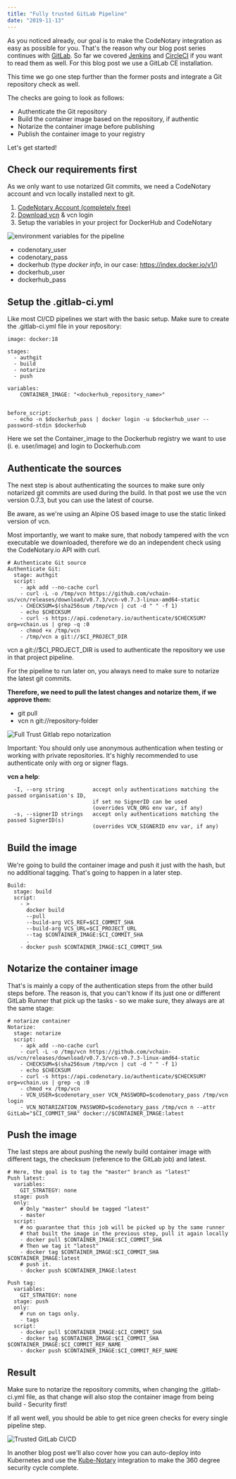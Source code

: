 ```yaml
---
title: "Fully trusted GitLab Pipeline"
date: "2019-11-13"
---
```


As you noticed already, our goal is to make the CodeNotary integration as easy as possible for you. That's the reason why our blog post series continues with [GitLab](http://www.gitlab.com/). So far we covered [Jenkins](https://www.codenotary.io/securing-your-azure-devops-ecosystem-jenkins-and-kubernetes-aks-using-codenotary-part-1/) and [CircleCI](https://www.codenotary.io/validated-builds-using-circleci-ci-cd/) if you want to read them as well. For this blog post we use a GitLab CE installation.

This time we go one step further than the former posts and integrate a Git repository check as well.

The checks are going to look as follows:

- Authenticate the Git repository
- Build the container image based on the repository, if authentic
- Notarize the container image before publishing
- Publish the container image to your registry

Let's get started!

## Check our requirements first

As we only want to use notarized Git commits, we need a CodeNotary account and vcn locally installed next to git.

1. [CodeNotary Account (completely free)](https://dashboard.codenotary.io/auth/signup)
2. [Download vcn](https://github.com/vchain-us/vcn/releases/latest) & vcn login
3. Setup the variables in your project for DockerHub and CodeNotary

![environment variables for the pipeline](/images/blog/vars-1024x969.png)

- codenotary\_user
- codenotary\_pass
- dockerhub (type _docker info_, in our case: https://index.docker.io/v1/)
- dockerhub\_user
- dockerhub\_pass

## Setup the .gitlab-ci.yml

Like most CI/CD pipelines we start with the basic setup. Make sure to create the .gitlab-ci.yml file in your repository:

```
image: docker:18

stages:
  - authgit
  - build
  - notarize
  - push

variables:
    CONTAINER_IMAGE: "<dockerhub_repository_name>"


before_script:
  - echo -n $dockerhub_pass | docker login -u $dockerhub_user --password-stdin $dockerhub
```

Here we set the Container\_image to the Dockerhub registry we want to use (i. e. user/image) and login to Dockerhub.com

## Authenticate the sources

The next step is about authenticating the sources to make sure only notarized git commits are used during the build. In that post we use the vcn version 0.7.3, but you can use the latest of course.

Be aware, as we're using an Alpine OS based image to use the static linked version of vcn.

Most importantly, we want to make sure, that nobody tampered with the vcn executable we downloaded, therefore we do an independent check using the CodeNotary.io API with curl.

```
# Authenticate Git source
Authenticate Git:
  stage: authgit
  script:
    - apk add --no-cache curl
    - curl -L -o /tmp/vcn https://github.com/vchain-us/vcn/releases/download/v0.7.3/vcn-v0.7.3-linux-amd64-static
    - CHECKSUM=$(sha256sum /tmp/vcn | cut -d " " -f 1)
    - echo $CHECKSUM
    - curl -s https://api.codenotary.io/authenticate/$CHECKSUM?org=vchain.us | grep -q :0
    - chmod +x /tmp/vcn
    - /tmp/vcn a git://$CI_PROJECT_DIR
```

vcn a git://$CI\_PROJECT\_DIR is used to authenticate the repository we use in that project pipeline.

For the pipeline to run later on, you always need to make sure to notarize the latest git commits.

**Therefore, we need to pull the latest changes and notarize them, if we approve them:**

- git pull
- vcn n git://repository-folder

![Full Trust Gitlab repo notarization](/images/blog/vcn-notarize.png)

Important: You should only use anonymous authentication when testing or working with private repositories. It's highly recommended to use authenticate only with org or signer flags.

**vcn a help**:

```
  -I, --org string         accept only authentications matching the passed organisation's ID,
                           if set no SignerID can be used
                           (overrides VCN_ORG env var, if any)
  -s, --signerID strings   accept only authentications matching the passed SignerID(s)
                           (overrides VCN_SIGNERID env var, if any)
```

## Build the image

We're going to build the container image and push it just with the hash, but no additional tagging. That's going to happen in a later step.

```
Build:
  stage: build
  script:
    - >
      docker build
      --pull
      --build-arg VCS_REF=$CI_COMMIT_SHA
      --build-arg VCS_URL=$CI_PROJECT_URL
      --tag $CONTAINER_IMAGE:$CI_COMMIT_SHA
      .
    - docker push $CONTAINER_IMAGE:$CI_COMMIT_SHA
```

## Notarize the container image

That's is mainly a copy of the authentication steps from the other build steps before. The reason is, that you can't know if its just one or different GitLab Runner that pick up the tasks - so we make sure, they always are at the same stage:

```
# notarize container
Notarize:
  stage: notarize
  script:
    - apk add --no-cache curl
    - curl -L -o /tmp/vcn https://github.com/vchain-us/vcn/releases/download/v0.7.3/vcn-v0.7.3-linux-amd64-static
    - CHECKSUM=$(sha256sum /tmp/vcn | cut -d " " -f 1)
    - echo $CHECKSUM
    - curl -s https://api.codenotary.io/authenticate/$CHECKSUM?org=vchain.us | grep -q :0
    - chmod +x /tmp/vcn
    - VCN_USER=$codenotary_user VCN_PASSWORD=$codenotary_pass /tmp/vcn login
    - VCN_NOTARIZATION_PASSWORD=$codenotary_pass /tmp/vcn n --attr GitLab="$CI_COMMIT_SHA" docker://$CONTAINER_IMAGE:latest 
```

## Push the image

The last steps are about pushing the newly build container image with different tags, the checksum (reference to the GitLab job) and latest.

```
# Here, the goal is to tag the "master" branch as "latest"
Push latest:
  variables:
    GIT_STRATEGY: none
  stage: push
  only:
    # Only "master" should be tagged "latest"
    - master
  script:
    # no guarantee that this job will be picked up by the same runner 
    # that built the image in the previous step, pull it again locally
    - docker pull $CONTAINER_IMAGE:$CI_COMMIT_SHA
    # Then we tag it "latest"
    - docker tag $CONTAINER_IMAGE:$CI_COMMIT_SHA $CONTAINER_IMAGE:latest
    # push it.
    - docker push $CONTAINER_IMAGE:latest

Push tag:
  variables:
    GIT_STRATEGY: none
  stage: push
  only:
    # run on tags only.
    - tags
  script:
    - docker pull $CONTAINER_IMAGE:$CI_COMMIT_SHA
    - docker tag $CONTAINER_IMAGE:$CI_COMMIT_SHA $CONTAINER_IMAGE:$CI_COMMIT_REF_NAME
    - docker push $CONTAINER_IMAGE:$CI_COMMIT_REF_NAME
```

## Result

Make sure to notarize the repository commits, when changing the .gitlab-ci.yml file, as that change will also stop the container image from being build - Security first!

If all went well, you should be able to get nice green checks for every single pipeline step.

![Trusted GitLab CI/CD](/images/blog/result-1024x542.png)

In another blog post we'll also cover how you can auto-deploy into Kubernetes and use the [Kube-Notary](https://github.com/vchain-us/kube-notary) integration to make the 360 degree security cycle complete.
